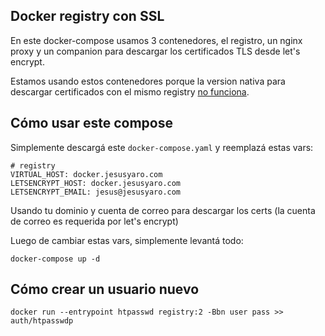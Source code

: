 Docker registry con SSL
---

En este docker-compose usamos 3 contenedores, el registro, un nginx proxy y un companion para descargar los certificados TLS desde let's encrypt.

Estamos usando estos contenedores porque la version nativa para descargar certificados con el mismo registry [no funciona](https://github.com/docker/distribution/issues/2545).

## Cómo usar este compose

Simplemente descargá este `docker-compose.yaml` y reemplazá estas vars:

```
# registry
VIRTUAL_HOST: docker.jesusyaro.com
LETSENCRYPT_HOST: docker.jesusyaro.com
LETSENCRYPT_EMAIL: jesus@jesusyaro.com
```

Usando tu dominio y cuenta de correo para descargar los certs (la cuenta de correo es requerida por let's encrypt)

Luego de cambiar estas vars, simplemente levantá todo:

`docker-compose up -d`

## Cómo crear un usuario nuevo

`docker run --entrypoint htpasswd registry:2 -Bbn user pass >> auth/htpasswdp`

